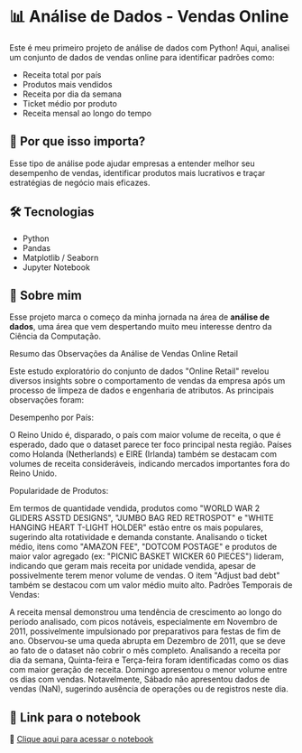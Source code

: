 
# 📊 Análise de Dados - Vendas Online

Este é meu primeiro projeto de análise de dados com Python! Aqui, analisei um conjunto de dados de vendas online para identificar padrões como:

- Receita total por país
- Produtos mais vendidos
- Receita por dia da semana
- Ticket médio por produto
- Receita mensal ao longo do tempo

## 🚀 Por que isso importa?

Esse tipo de análise pode ajudar empresas a entender melhor seu desempenho de vendas, identificar produtos mais lucrativos e traçar estratégias de negócio mais eficazes.

## 🛠 Tecnologias

- Python
- Pandas
- Matplotlib / Seaborn
- Jupyter Notebook

## 🧠 Sobre mim

Esse projeto marca o começo da minha jornada na área de **análise de dados**, uma área que vem despertando muito meu interesse dentro da Ciência da Computação.

Resumo das Observações da Análise de Vendas Online Retail

Este estudo exploratório do conjunto de dados "Online Retail" revelou diversos insights sobre o comportamento de vendas da empresa após um processo de limpeza de dados e engenharia de atributos. As principais observações foram:

Desempenho por País:

O Reino Unido é, disparado, o país com maior volume de receita, o que é esperado, dado que o dataset parece ter foco principal nesta região.
Países como Holanda (Netherlands) e EIRE (Irlanda) também se destacam com volumes de receita consideráveis, indicando mercados importantes fora do Reino Unido.

Popularidade de Produtos:

Em termos de quantidade vendida, produtos como "WORLD WAR 2 GLIDERS ASSTD DESIGNS", "JUMBO BAG RED RETROSPOT" e "WHITE HANGING HEART T-LIGHT HOLDER" estão entre os mais populares, sugerindo alta rotatividade e demanda constante.
Analisando o ticket médio, itens como "AMAZON FEE", "DOTCOM POSTAGE" e produtos de maior valor agregado (ex: "PICNIC BASKET WICKER 60 PIECES") lideram, indicando que geram mais receita por unidade vendida, apesar de possivelmente terem menor volume de vendas. O item "Adjust bad debt" também se destacou com um valor médio muito alto.
Padrões Temporais de Vendas:

A receita mensal demonstrou uma tendência de crescimento ao longo do período analisado, com picos notáveis, especialmente em Novembro de 2011, possivelmente impulsionado por preparativos para festas de fim de ano. Observou-se uma queda abrupta em Dezembro de 2011, que se deve ao fato de o dataset não cobrir o mês completo.
Analisando a receita por dia da semana, Quinta-feira e Terça-feira foram identificadas como os dias com maior geração de receita. Domingo apresentou o menor volume entre os dias com vendas. Notavelmente, Sábado não apresentou dados de vendas (NaN), sugerindo ausência de operações ou de registros neste dia.

## 📎 Link para o notebook

📂 [Clique aqui para acessar o notebook](./analise_dados_online.ipynb)
